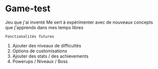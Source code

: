 # Game-test
Jeu que j'ai inventé
Me sert à expérimenter avec de nouveaux concepts
que j'apprends dans mes temps libres

```Fonctionalités futures```
1. Ajouter des niveaux de difficultés
2. Options de customisations
3. Ajouter des stats / des achievements
4. Powerups / Niveaux / Boss

